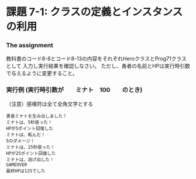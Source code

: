 # 課題 7-1: クラスの定義とインスタンスの利用

### The assignment
教科書のコード8-8とコード8-13の内容をそれぞれHeroクラスとProg71クラスとして
入力し実行結果を確認しなさい。
ただし、勇者の名前とHPは実行時引数で与えるように変更すること。

### 実行例 (実行時引数が　　ミナト　100　　のとき)
  （注意）感嘆符は全て全角文字とする
```
勇者ミナトを生み出しました！
ミナトは、5秒座った！
HPが5ポイント回復した
ミナトは、転んだ！
5のダメージ！
ミナトは、25秒座った！
HPが25ポイント回復した
ミナトは、逃げ出した！
GAMEOVER
最終HPは125でした
```